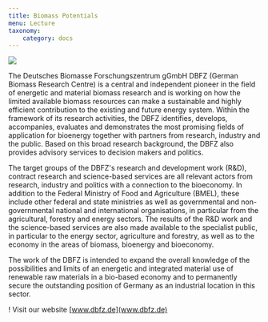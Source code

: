 ```yaml
---
title: Biomass Potentials
menu: Lecture
taxonomy:
    category: docs
---
```


![](dfbz.jpg?resize=200,200)

The Deutsches Biomasse Forschungszentrum gGmbH DBFZ (German Biomass Research Centre) is a central and independent pioneer in the field of energetic and material biomass research and is working on how the limited available biomass resources can make a sustainable and highly efficient contribution to the existing and future energy system. Within the framework of its research activities, the DBFZ identifies, develops, accompanies, evaluates and demonstrates the most promising fields of application for bioenergy together with partners from research, industry and the public. Based on this broad research background, the DBFZ also provides advisory services to decision makers and politics.

The target groups of the DBFZ's research and development work (R&D), contract research and science-based services are all relevant actors from research, industry and politics with a connection to the bioeconomy. In addition to the Federal Ministry of Food and Agriculture (BMEL), these include other federal and state ministries as well as governmental and non-governmental national and international organisations, in particular from the agricultural, forestry and energy sectors. The results of the R&D work and the science-based services are also made available to the specialist public, in particular to the energy sector, agriculture and forestry, as well as to the economy in the areas of biomass, bioenergy and bioeconomy.

The work of the DBFZ is intended to expand the overall knowledge of the possibilities and limits of an energetic and integrated material use of renewable raw materials in a bio-based economy and to permanently secure the outstanding position of Germany as an industrial location in this sector.

! Visit our website [www.dbfz.de](www.dbfz.de)
